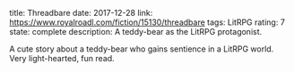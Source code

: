 title: Threadbare
date: 2017-12-28
link: https://www.royalroadl.com/fiction/15130/threadbare
tags: LitRPG
rating: 7
state: complete
description: A teddy-bear as the LitRPG protagonist.

A cute story about a teddy-bear who gains sentience in a LitRPG world. Very
light-hearted, fun read.

